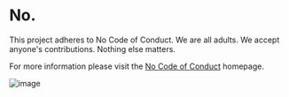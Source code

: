 # No.

This project adheres to No Code of Conduct.  We are all adults.  We accept anyone's contributions.  Nothing else matters.

For more information please visit the [No Code of Conduct](https://github.com/domgetter/NCoC) homepage.

![image](https://github.com/user-attachments/assets/b414ded3-8871-45a6-9f92-448d09db8047)
